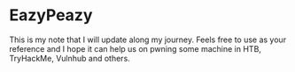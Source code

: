 # EazyPeazy

This is my note that I will update along my journey. Feels free to use as your reference and I hope it can help us on pwning some machine in HTB, TryHackMe, Vulnhub and others.